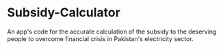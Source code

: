 # Subsidy-Calculator
An app's code for the accurate calculation of the subsidy to the deserving people to overcome financial crisis in Pakistan's electricity sector.
